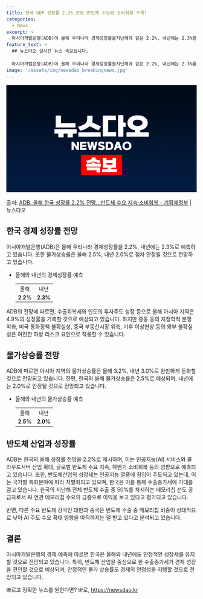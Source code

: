 ```yaml
---
title: 한국 GDP 성장률 2.2% 전망 반도체 수요와 소비회복 주목!
categories:
  - News
excerpt: >
  아시아개발은행(ADB)이 올해 우리나라 경제성장률을지난해와 같은 2.2%, 내년에는 2.3%를 기록할 것으로…
feature_text: >
  ## 뉴스다오 실시간 뉴스 속보입니다.

  아시아개발은행(ADB)이 올해 우리나라 경제성장률을지난해와 같은 2.2%, 내년에는 2.3%를 기록할 것으로…
image: '/assets/img/newsdao_breakingnews.jpg'
---
```


![뉴스다오 속보](/assets/img/newsdao_breakingnews.jpg)

<p>출처: <a href="https://newsdao.kr/3565" rel="dofollow">ADB, 올해 한국 성장률 2.2% 전망…반도체 수요 지속·소비회복 - 기획재정부</a> | 뉴스다오</p>

<h2 data-ke-size="size26">한국 경제 성장률 전망</h2>
<p data-ke-size="size16">아시아개발은행(ADB)은 올해 우리나라 경제성장률을 2.2%, 내년에는 2.3%로 예측하고 있습니다. 또한 물가상승률은 올해 2.5%, 내년 2.0%로 점차 안정될 것으로 전망하고 있습니다.</p>
<ul>
  <li>올해와 내년의 경제성장률 예측</li>
  <table>
    <tr>
      <td style="text-align: center; height: 17px;">올해</td>
      <td style="text-align: center; height: 17px;">내년</td>
    </tr>
    <tr>
      <td style="text-align: center; height: 17px;"><b>2.2%</b></td>
      <td style="text-align: center; height: 17px;"><b>2.3%</b></td>
    </tr>
  </table>
</ul>
<p data-ke-size="size16">ADB의 전망에 따르면, 수출회복세와 인도의 투자주도 성장 등으로 올해 아시아 지역은 4.9%의 성장률을 기록할 것으로 예상되고 있습니다. 하지만 중동 등의 지정학적 분쟁 악화, 미국 통화정책 불확실성, 중국 부동산시장 위축, 기후 이상현상 등의 외부 불확실성은 여전한 하방 리스크 요인으로 작용할 수 있습니다.</p>

<h2 data-ke-size="size26">물가상승률 전망</h2>
<p data-ke-size="size16">ADB에 따르면 아시아 지역의 물가상승률은 올해 3.2%, 내년 3.0%로 완만하게 둔화할 것으로 전망되고 있습니다. 한편, 한국의 올해 물가상승률은 2.5%로 예상되며, 내년에는 2.0%로 안정될 것으로 전망되고 있습니다.</p>
<ul>
  <li>올해와 내년의 물가상승률 예측</li>
  <table>
    <tr>
      <td style="text-align: center; height: 17px;">올해</td>
      <td style="text-align: center; height: 17px;">내년</td>
    </tr>
    <tr>
      <td style="text-align: center; height: 17px;"><b>2.5%</b></td>
      <td style="text-align: center; height: 17px;"><b>2.0%</b></td>
    </tr>
  </table>
</ul>

<h2 data-ke-size="size26">반도체 산업과 성장률</h2>
<p data-ke-size="size16">ADB는 한국의 올해 성장률 전망을 2.2%로 제시하며, 이는 인공지능(AI) 서비스와 클라우드서버 산업 확대, 글로벌 반도체 수요 지속, 하반기 소비회복 등의 영향으로 예측되고 있습니다. 또한, 반도체산업의 성장세는 인공지능 열풍에 힘입어 주도되고 있는데, 이는 국가별 특화분야에 따라 차별화되고 있으며, 한국은 이를 통해 수출증가세에 기대를 걸고 있습니다. 한국의 지난해 전체 반도체 수출 중 50%를 차지하는 메모리칩 선도 공급자로서 AI 연관 메모리칩 수요의 급증으로 이익을 보고 있다고 평가되고 있습니다.</p>
<p data-ke-size="size16">반면, 다른 주요 반도체 강국인 대만과 중국은 반도체 수출 중 메모리칩 비중이 상대적으로 낮아 AI 주도 수요 확대 영향을 아직까지는 덜 받고 있다고 분석되고 있습니다.</p>

<h2 data-ke-size="size26">결론</h2>
<p data-ke-size="size16">아시아개발은행의 경제 예측에 따르면 한국은 올해와 내년에도 안정적인 성장세를 유지할 것으로 전망되고 있습니다. 특히, 반도체 산업을 중심으로 한 수출증가세가 경제 성장을 견인할 것으로 예상되며, 안정적인 물가 상승률도 경제의 안정성을 지탱할 것으로 전망되고 있습니다.</p>
<p data-ke-size="size16"></p> 

빠르고 정확한 뉴스를 원한다면? 바로, <a href="https://newsdao.kr" rel="dofollow">https://newsdao.kr</a>


